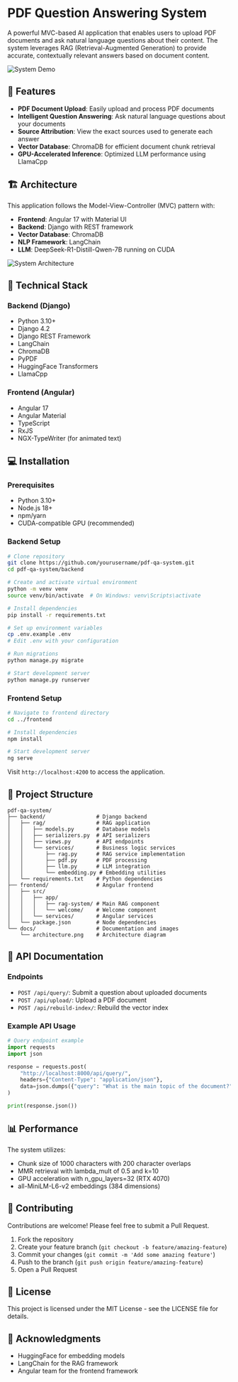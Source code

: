 # PDF Question Answering System

A powerful MVC-based AI application that enables users to upload PDF documents and ask natural language questions about their content. The system leverages RAG (Retrieval-Augmented Generation) to provide accurate, contextually relevant answers based on document content.

![System Demo](docs/system_demo.gif)

## 🚀 Features

- **PDF Document Upload**: Easily upload and process PDF documents
- **Intelligent Question Answering**: Ask natural language questions about your documents
- **Source Attribution**: View the exact sources used to generate each answer
- **Vector Database**: ChromaDB for efficient document chunk retrieval
- **GPU-Accelerated Inference**: Optimized LLM performance using LlamaCpp

## 🏗️ Architecture

This application follows the Model-View-Controller (MVC) pattern with:

- **Frontend**: Angular 17 with Material UI
- **Backend**: Django with REST framework
- **Vector Database**: ChromaDB
- **NLP Framework**: LangChain
- **LLM**: DeepSeek-R1-Distill-Qwen-7B running on CUDA

![System Architecture](docs/architecture.png)

## 🔧 Technical Stack

### Backend (Django)
- Python 3.10+
- Django 4.2
- Django REST Framework
- LangChain
- ChromaDB
- PyPDF
- HuggingFace Transformers
- LlamaCpp

### Frontend (Angular)
- Angular 17
- Angular Material
- TypeScript
- RxJS
- NGX-TypeWriter (for animated text)

## 💻 Installation

### Prerequisites
- Python 3.10+
- Node.js 18+
- npm/yarn
- CUDA-compatible GPU (recommended)

### Backend Setup
```bash
# Clone repository
git clone https://github.com/yourusername/pdf-qa-system.git
cd pdf-qa-system/backend

# Create and activate virtual environment
python -m venv venv
source venv/bin/activate  # On Windows: venv\Scripts\activate

# Install dependencies
pip install -r requirements.txt

# Set up environment variables
cp .env.example .env
# Edit .env with your configuration

# Run migrations
python manage.py migrate

# Start development server
python manage.py runserver
```

### Frontend Setup
```bash
# Navigate to frontend directory
cd ../frontend

# Install dependencies
npm install

# Start development server
ng serve
```

Visit `http://localhost:4200` to access the application.

## 📁 Project Structure

```
pdf-qa-system/
├── backend/                # Django backend
│   ├── rag/                # RAG application
│   │   ├── models.py       # Database models
│   │   ├── serializers.py  # API serializers
│   │   ├── views.py        # API endpoints
│   │   └── services/       # Business logic services
│   │       ├── rag.py      # RAG service implementation
│   │       ├── pdf.py      # PDF processing
│   │       ├── llm.py      # LLM integration
│   │       └── embedding.py # Embedding utilities
│   └── requirements.txt    # Python dependencies
├── frontend/               # Angular frontend
│   ├── src/                
│   │   ├── app/           
│   │   │   ├── rag-system/ # Main RAG component
│   │   │   └── welcome/    # Welcome component
│   │   └── services/       # Angular services
│   └── package.json        # Node dependencies
└── docs/                   # Documentation and images
    └── architecture.png    # Architecture diagram
```

## 📝 API Documentation

### Endpoints

- `POST /api/query/`: Submit a question about uploaded documents
- `POST /api/upload/`: Upload a PDF document
- `POST /api/rebuild-index/`: Rebuild the vector index

### Example API Usage

```python
# Query endpoint example
import requests
import json

response = requests.post(
    "http://localhost:8000/api/query/",
    headers={"Content-Type": "application/json"},
    data=json.dumps({"query": "What is the main topic of the document?"})
)

print(response.json())
```

## 📊 Performance

The system utilizes:
- Chunk size of 1000 characters with 200 character overlaps
- MMR retrieval with lambda_mult of 0.5 and k=10
- GPU acceleration with n_gpu_layers=32 (RTX 4070)
- all-MiniLM-L6-v2 embeddings (384 dimensions)

## 🤝 Contributing

Contributions are welcome! Please feel free to submit a Pull Request.

1. Fork the repository
2. Create your feature branch (`git checkout -b feature/amazing-feature`)
3. Commit your changes (`git commit -m 'Add some amazing feature'`)
4. Push to the branch (`git push origin feature/amazing-feature`)
5. Open a Pull Request

## 📄 License

This project is licensed under the MIT License - see the LICENSE file for details.

## 🙏 Acknowledgments

- HuggingFace for embedding models
- LangChain for the RAG framework
- Angular team for the frontend framework
